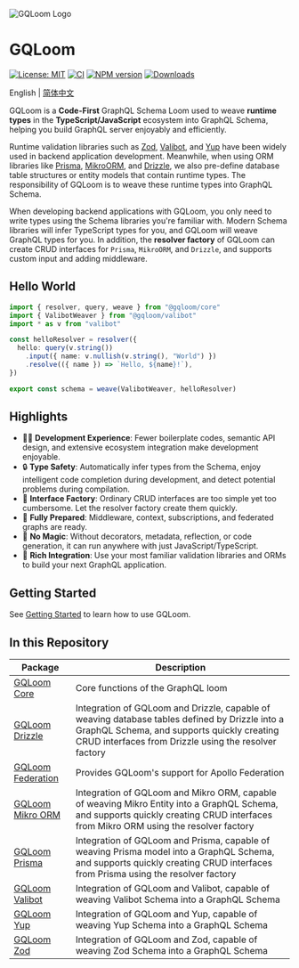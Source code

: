 ![GQLoom Logo](https://github.com/modevol-com/gqloom/blob/main/gqloom.svg?raw=true)

# GQLoom

[![License: MIT][license-image]][license-url]
[![CI][ci-image]][ci-url]
[![NPM version][npm-image]][npm-url]
[![Downloads][downloads-image]][npm-url]

English | [简体中文](./README.zh-CN.md)

GQLoom is a **Code-First** GraphQL Schema Loom used to weave **runtime types** in the **TypeScript/JavaScript** ecosystem into GraphQL Schema, helping you build GraphQL server enjoyably and efficiently.

Runtime validation libraries such as [Zod](https://zod.dev/), [Valibot](https://valibot.dev/), and [Yup](https://github.com/jquense/yup) have been widely used in backend application development. Meanwhile, when using ORM libraries like [Prisma](https://www.prisma.io/), [MikroORM](https://mikro-orm.io/), and [Drizzle](https://orm.drizzle.team/), we also pre-define database table structures or entity models that contain runtime types.
The responsibility of GQLoom is to weave these runtime types into GraphQL Schema.

When developing backend applications with GQLoom, you only need to write types using the Schema libraries you're familiar with. Modern Schema libraries will infer TypeScript types for you, and GQLoom will weave GraphQL types for you.
In addition, the **resolver factory** of GQLoom can create CRUD interfaces for `Prisma`, `MikroORM`, and `Drizzle`, and supports custom input and adding middleware.

## Hello World

```ts
import { resolver, query, weave } from "@gqloom/core"
import { ValibotWeaver } from "@gqloom/valibot"
import * as v from "valibot"

const helloResolver = resolver({
  hello: query(v.string())
    .input({ name: v.nullish(v.string(), "World") })
    .resolve(({ name }) => `Hello, ${name}!`),
})

export const schema = weave(ValibotWeaver, helloResolver)
```

## Highlights

- 🧑‍💻 **Development Experience**: Fewer boilerplate codes, semantic API design, and extensive ecosystem integration make development enjoyable.
- 🔒 **Type Safety**: Automatically infer types from the Schema, enjoy intelligent code completion during development, and detect potential problems during compilation.
- 🎯 **Interface Factory**: Ordinary CRUD interfaces are too simple yet too cumbersome. Let the resolver factory create them quickly.
- 🔋 **Fully Prepared**: Middleware, context, subscriptions, and federated graphs are ready.
- 🔮 **No Magic**: Without decorators, metadata, reflection, or code generation, it can run anywhere with just JavaScript/TypeScript.
- 🧩 **Rich Integration**: Use your most familiar validation libraries and ORMs to build your next GraphQL application.

## Getting Started

See [Getting Started](https://gqloom.dev/en/docs/getting-started) to learn how to use GQLoom.

## In this Repository

| Package                                              | Description                                                                                                                                                                                           |
| ---------------------------------------------------- | ----------------------------------------------------------------------------------------------------------------------------------------------------------------------------------------------------- |
| [GQLoom Core](./packages/core/README.md)             | Core functions of the GraphQL loom                                                                                                                                                                    |
| [GQLoom Drizzle](./packages/drizzle/README.md)       | Integration of GQLoom and Drizzle, capable of weaving database tables defined by Drizzle into a GraphQL Schema, and supports quickly creating CRUD interfaces from Drizzle using the resolver factory |
| [GQLoom Federation](./packages/federation/README.md) | Provides GQLoom's support for Apollo Federation                                                                                                                                                       |
| [GQLoom Mikro ORM](./packages/mikro-orm/README.md)   | Integration of GQLoom and Mikro ORM, capable of weaving Mikro Entity into a GraphQL Schema, and supports quickly creating CRUD interfaces from Mikro ORM using the resolver factory                   |
| [GQLoom Prisma](./packages/prisma/README.md)         | Integration of GQLoom and Prisma, capable of weaving Prisma model into a GraphQL Schema, and supports quickly creating CRUD interfaces from Prisma using the resolver factory                         |
| [GQLoom Valibot](./packages/valibot/README.md)       | Integration of GQLoom and Valibot, capable of weaving Valibot Schema into a GraphQL Schema                                                                                                            |
| [GQLoom Yup](./packages/yup/README.md)               | Integration of GQLoom and Yup, capable of weaving Yup Schema into a GraphQL Schema                                                                                                                    |
| [GQLoom Zod](./packages/zod/README.md)               | Integration of GQLoom and Zod, capable of weaving Zod Schema into a GraphQL Schema                                                                                                                    |

[license-image]: https://img.shields.io/badge/License-MIT-brightgreen.svg?style=flat-square
[license-url]: https://opensource.org/licenses/MIT
[ci-image]: https://img.shields.io/github/actions/workflow/status/modevol-com/gqloom/publish.yml?branch=main&logo=github&style=flat-square
[ci-url]: https://github.com/modevol-com/gqloom/actions/workflows/publish.yml
[npm-image]: https://img.shields.io/npm/v/%40gqloom%2Fcore.svg?style=flat-square
[npm-url]: https://www.npmjs.com/package/@gqloom/core
[downloads-image]: https://img.shields.io/npm/dm/%40gqloom%2Fcore.svg?style=flat-square